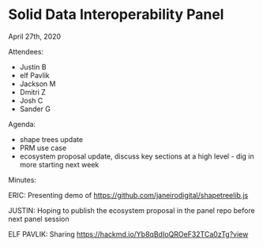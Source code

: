 # Solid Data Interoperability Panel
April 27th, 2020

Attendees:

- Justin B
- elf Pavlik
- Jackson M
- Dmitri Z
- Josh C
- Sander G

Agenda:

- shape trees update
- PRM use case
- ecosystem proposal update, discuss key sections at a high level - dig in more starting next week

Minutes:

ERIC: Presenting demo of https://github.com/janeirodigital/shapetreelib.js

JUSTIN: Hoping to publish the ecosystem proposal in the panel repo before next panel session

ELF PAVLIK: Sharing https://hackmd.io/Yb8qBdIoQROeF32TCa0zTg?view
